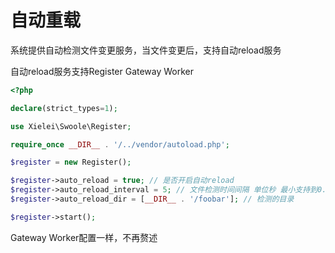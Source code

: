 # 自动重载

系统提供自动检测文件变更服务，当文件变更后，支持自动reload服务

自动reload服务支持Register Gateway Worker

``` php
<?php

declare(strict_types=1);

use Xielei\Swoole\Register;

require_once __DIR__ . '/../vendor/autoload.php';

$register = new Register();

$register->auto_reload = true; // 是否开启自动reload
$register->auto_reload_interval = 5; // 文件检测时间间隔 单位秒 最小支持到0.001秒
$register->auto_reload_dir = [__DIR__ . '/foobar']; // 检测的目录

$register->start();
```

Gateway Worker配置一样，不再赘述
